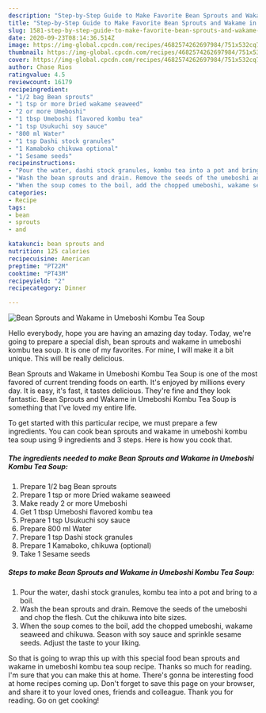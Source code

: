 ```yaml
---
description: "Step-by-Step Guide to Make Favorite Bean Sprouts and Wakame in Umeboshi Kombu Tea Soup"
title: "Step-by-Step Guide to Make Favorite Bean Sprouts and Wakame in Umeboshi Kombu Tea Soup"
slug: 1581-step-by-step-guide-to-make-favorite-bean-sprouts-and-wakame-in-umeboshi-kombu-tea-soup
date: 2020-09-23T08:14:36.514Z
image: https://img-global.cpcdn.com/recipes/4682574262697984/751x532cq70/bean-sprouts-and-wakame-in-umeboshi-kombu-tea-soup-recipe-main-photo.jpg
thumbnail: https://img-global.cpcdn.com/recipes/4682574262697984/751x532cq70/bean-sprouts-and-wakame-in-umeboshi-kombu-tea-soup-recipe-main-photo.jpg
cover: https://img-global.cpcdn.com/recipes/4682574262697984/751x532cq70/bean-sprouts-and-wakame-in-umeboshi-kombu-tea-soup-recipe-main-photo.jpg
author: Chase Rios
ratingvalue: 4.5
reviewcount: 16179
recipeingredient:
- "1/2 bag Bean sprouts"
- "1 tsp or more Dried wakame seaweed"
- "2 or more Umeboshi"
- "1 tbsp Umeboshi flavored kombu tea"
- "1 tsp Usukuchi soy sauce"
- "800 ml Water"
- "1 tsp Dashi stock granules"
- "1 Kamaboko chikuwa optional"
- "1 Sesame seeds"
recipeinstructions:
- "Pour the water, dashi stock granules, kombu tea into a pot and bring to a boil."
- "Wash the bean sprouts and drain. Remove the seeds of the umeboshi and chop the flesh. Cut the chikuwa into bite sizes."
- "When the soup comes to the boil, add the chopped umeboshi, wakame seaweed and chikuwa. Season with soy sauce and sprinkle sesame seeds. Adjust the taste to your liking."
categories:
- Recipe
tags:
- bean
- sprouts
- and

katakunci: bean sprouts and 
nutrition: 125 calories
recipecuisine: American
preptime: "PT22M"
cooktime: "PT43M"
recipeyield: "2"
recipecategory: Dinner

---
```



![Bean Sprouts and Wakame in Umeboshi Kombu Tea Soup](https://img-global.cpcdn.com/recipes/4682574262697984/751x532cq70/bean-sprouts-and-wakame-in-umeboshi-kombu-tea-soup-recipe-main-photo.jpg)

Hello everybody, hope you are having an amazing day today. Today, we're going to prepare a special dish, bean sprouts and wakame in umeboshi kombu tea soup. It is one of my favorites. For mine, I will make it a bit unique. This will be really delicious.

Bean Sprouts and Wakame in Umeboshi Kombu Tea Soup is one of the most favored of current trending foods on earth. It's enjoyed by millions every day. It is easy, it's fast, it tastes delicious. They're fine and they look fantastic. Bean Sprouts and Wakame in Umeboshi Kombu Tea Soup is something that I've loved my entire life.




To get started with this particular recipe, we must prepare a few ingredients. You can cook bean sprouts and wakame in umeboshi kombu tea soup using 9 ingredients and 3 steps. Here is how you cook that.

<!--inarticleads1-->

##### The ingredients needed to make Bean Sprouts and Wakame in Umeboshi Kombu Tea Soup:

1. Prepare 1/2 bag Bean sprouts
1. Prepare 1 tsp or more Dried wakame seaweed
1. Make ready 2 or more Umeboshi
1. Get 1 tbsp Umeboshi flavored kombu tea
1. Prepare 1 tsp Usukuchi soy sauce
1. Prepare 800 ml Water
1. Prepare 1 tsp Dashi stock granules
1. Prepare 1 Kamaboko, chikuwa (optional)
1. Take 1 Sesame seeds




<!--inarticleads2-->

##### Steps to make Bean Sprouts and Wakame in Umeboshi Kombu Tea Soup:

1. Pour the water, dashi stock granules, kombu tea into a pot and bring to a boil.
1. Wash the bean sprouts and drain. Remove the seeds of the umeboshi and chop the flesh. Cut the chikuwa into bite sizes.
1. When the soup comes to the boil, add the chopped umeboshi, wakame seaweed and chikuwa. Season with soy sauce and sprinkle sesame seeds. Adjust the taste to your liking.




So that is going to wrap this up with this special food bean sprouts and wakame in umeboshi kombu tea soup recipe. Thanks so much for reading. I'm sure that you can make this at home. There's gonna be interesting food at home recipes coming up. Don't forget to save this page on your browser, and share it to your loved ones, friends and colleague. Thank you for reading. Go on get cooking!

